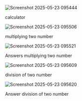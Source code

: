 ![Screenshot 2025-05-23 095444](https://github.com/user-attachments/assets/4fe35944-1e95-4c8f-923b-f8d07844a8be)

calculator

![Screenshot 2025-05-23 095506](https://github.com/user-attachments/assets/27d4092f-2f52-4a10-a3ea-2688b102f7a9)

multiplying two number

![Screenshot 2025-05-23 095521](https://github.com/user-attachments/assets/282e53c3-baea-419b-9827-31f59f3c9cff)

Answers multiplying two number

![Screenshot 2025-05-23 095609](https://github.com/user-attachments/assets/d98c1381-7de3-4e81-ac41-cd139290b938)

division of two number

![Screenshot 2025-05-23 095620](https://github.com/user-attachments/assets/9a02d555-8e2a-41b4-95c7-1fa0ac52b8d8)

Answer division of two number
